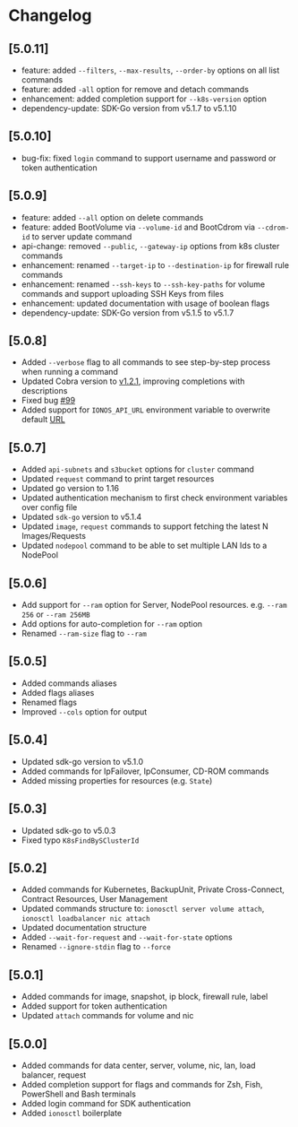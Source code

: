 # Changelog

## \[5.0.11\]

* feature: added `--filters`, `--max-results`, `--order-by` options on all list commands
* feature: added `-all` option for remove and detach commands
* enhancement: added completion support for `--k8s-version` option
* dependency-update: SDK-Go version from v5.1.7 to v5.1.10

## \[5.0.10\]

* bug-fix: fixed `login` command to support username and password or token authentication

## \[5.0.9\]

* feature: added `--all` option on delete commands
* feature: added BootVolume via `--volume-id` and BootCdrom via `--cdrom-id` to server update command
* api-change: removed `--public`, `--gateway-ip` options from k8s cluster commands
* enhancement: renamed `--target-ip` to `--destination-ip` for firewall rule commands
* enhancement: renamed `--ssh-keys` to `--ssh-key-paths` for volume commands and support uploading SSH Keys from files
* enhancement: updated documentation with usage of boolean flags
* dependency-update: SDK-Go version from v5.1.5 to v5.1.7

## \[5.0.8\]

* Added `--verbose` flag to all commands to see step-by-step process when running a command
* Updated Cobra version to [v1.2.1](https://github.com/spf13/cobra/releases/tag/v1.2.0), improving completions with descriptions
* Fixed bug [\#99](https://github.com/ionos-cloud/ionosctl/issues/99)
* Added support for `IONOS_API_URL` environment variable to overwrite default [URL](https://api.ionos.com)

## \[5.0.7\]

* Added `api-subnets` and `s3bucket` options for `cluster` command
* Updated `request` command to print target resources
* Updated go version to 1.16
* Updated authentication mechanism to first check environment variables over config file
* Updated `sdk-go` version to v5.1.4
* Updated `image`, `request` commands to support fetching the latest N Images/Requests
* Updated `nodepool` command to be able to set multiple LAN Ids to a NodePool

## \[5.0.6\]

* Add support for `--ram` option for Server, NodePool resources. e.g. `--ram 256` or `--ram 256MB`
* Add options for auto-completion for `--ram` option
* Renamed `--ram-size` flag to `--ram`

## \[5.0.5\]

* Added commands aliases
* Added flags aliases
* Renamed flags
* Improved `--cols` option for output

## \[5.0.4\]

* Updated sdk-go version to v5.1.0
* Added commands for IpFailover, IpConsumer, CD-ROM commands
* Added missing properties for resources \(e.g. `State`\)

## \[5.0.3\]

* Updated sdk-go to v5.0.3
* Fixed typo `K8sFindBySClusterId`

## \[5.0.2\]

* Added commands for Kubernetes, BackupUnit, Private Cross-Connect, Contract Resources, User Management
* Updated commands structure to: `ionosctl server volume attach`, `ionosctl loadbalancer nic attach`
* Updated documentation structure
* Added `--wait-for-request` and `--wait-for-state` options
* Renamed `--ignore-stdin` flag to `--force`

## \[5.0.1\]

* Added commands for image, snapshot, ip block, firewall rule, label
* Added support for token authentication
* Updated `attach` commands for volume and nic

## \[5.0.0\]

* Added commands for data center, server, volume, nic, lan, load balancer, request
* Added completion support for flags and commands for Zsh, Fish, PowerShell and Bash terminals
* Added login command for SDK authentication
* Added `ionosctl` boilerplate

